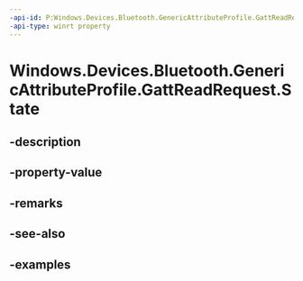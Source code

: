 ```yaml
---
-api-id: P:Windows.Devices.Bluetooth.GenericAttributeProfile.GattReadRequest.State
-api-type: winrt property
---
```


<!-- Property syntax.
public GattRequestState State { get; }
-->

# Windows.Devices.Bluetooth.GenericAttributeProfile.GattReadRequest.State

## -description

## -property-value

## -remarks

## -see-also

## -examples

